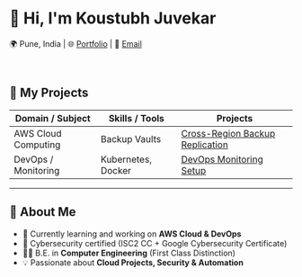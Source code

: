 # 👋 Hi, I'm Koustubh Juvekar  

   🌍 Pune, India | 
   🌐 <a href="https://www.koustubh18.site" target="_blank">Portfolio</a> | 
   📧 <a href="mailto:koustubhjuvekar07@gmail.com">Email</a>

<br>

## 📑 My Projects
<table width="100%">
  <thead>
    <tr>
      <th>Domain / Subject</th>
      <th>Skills / Tools</th>
      <th>Projects</th>
    </tr>
  </thead>
  <tbody>
    <tr>
      <td>AWS Cloud Computing</td>
      <td>Backup Vaults</td>
      <td>
        <a href="https://github.com/koustubhjuvekar/My-Projects/tree/d77d8dc30f6f315d006c1905d5e9dd41f419c6aa/Project%20-%201" target="_blank">
          Cross-Region Backup Replication
        </a>
      </td>
    </tr>
    <tr>
      <td>DevOps / Monitoring</td>
      <td>Kubernetes, Docker</td>
      <td>
        <a href="https://github.com/username/devops-monitoring" target="_blank">
          DevOps Monitoring Setup         
        </a>
      </td>
    </tr>
  </tbody>
</table>



---

## 🚀 About Me  
- 🌱 Currently learning and working on **AWS Cloud & DevOps**  
- 🔐 Cybersecurity certified (ISC2 CC + Google Cybersecurity Certificate)  
- 👨‍🎓 B.E. in **Computer Engineering** (First Class Distinction)  
- 💡 Passionate about **Cloud Projects, Security & Automation**  
